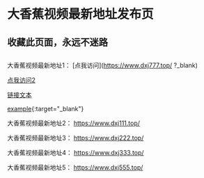# 大香蕉视频最新地址发布页
## 收藏此页面，永远不迷路
## 
大香蕉视频最新地址1：  [点我访问](https://www.dxj777.top/ ?_blank)

[点我访问2](https://www.baidu.com/?_blank)

<a href="https://www.baidu.com" target="_top">链接文本</a>

[example](http://forestlp.github.io){:target="_blank"}

大香蕉视频最新地址2：  https://www.dxj111.top/

大香蕉视频最新地址3：  https://www.dxj222.top/

大香蕉视频最新地址4：  https://www.dxj333.top/

大香蕉视频最新地址5：  https://www.dxj555.top/
